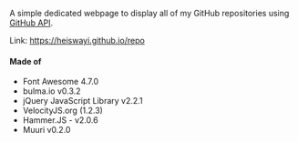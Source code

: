 A simple dedicated webpage to display all of my GitHub repositories using [GitHub API](https://developer.github.com/).

Link: https://heiswayi.github.io/repo

#### Made of

- Font Awesome 4.7.0
- bulma.io v0.3.2
- jQuery JavaScript Library v2.2.1
- VelocityJS.org (1.2.3)
- Hammer.JS - v2.0.6
- Muuri v0.2.0
